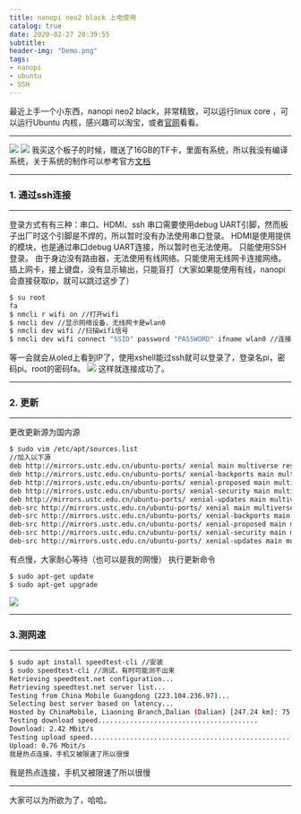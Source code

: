 ```yaml
---
title: nanopi neo2 black 上电使用
catalog: true
date: 2020-02-27 20:39:55
subtitle:
header-img: "Demo.png"
tags:
- nanopi
- ubuntu
- SSH
---
```

最近上手一个小东西，nanopi neo2 black，非常精致，可以运行linux core ，可以运行Ubuntu 内核，感兴趣可以淘宝，或者[官网](http://nanopi.org/)看看。

---
![](1.png)
![](2.jpg)
我买这个板子的时候，赠送了16GB的TF卡，里面有系统，所以我没有编译系统，关于系统的制作可以参考官方[文档](http://wiki.friendlyarm.com/wiki/index.php/NanoPi_NEO2_Black#Configure_System_with_npi-config)

---
### 1. 通过ssh连接

---
登录方式有有三种：串口、HDMI、ssh
串口需要使用debug UART引脚，然而板子出厂时这个引脚是不焊的，所以暂时没有办法使用串口登录。
HDMI是使用提供的模块，也是通过串口debug UART连接，所以暂时也无法使用。
只能使用SSH登录。
由于身边没有路由器，无法使用有线网络。只能使用无线网卡连接网络。
插上网卡，接上键盘，没有显示输出，只能盲打（大家如果能使用有线，nanopi会直接获取ip，就可以跳过这步了）
```bash
$ su root
fa
$ nmcli r wifi on //打开wifi
$ nmcli dev //显示网络设备，无线网卡是wlan0
$ nmcli dev wifi //扫描wifi信号
$ nmcli dev wifi connect "SSID" password "PASSWORD" ifname wlan0 //连接无线网，SSID是无线网名称，PASSWORD是密码
```
等一会就会从oled上看到IP了，使用xshell能过ssh就可以登录了，登录名pi，密码pi。root的密码fa。
![](3.png)
这样就连接成功了。

---
### 2. 更新

---
更改更新源为国内源
```bash
$ sudo vim /etc/apt/sources.list
//加入以下源
deb http://mirrors.ustc.edu.cn/ubuntu-ports/ xenial main multiverse restricted universe
deb http://mirrors.ustc.edu.cn/ubuntu-ports/ xenial-backports main multiverse restricted universe
deb http://mirrors.ustc.edu.cn/ubuntu-ports/ xenial-proposed main multiverse restricted universe
deb http://mirrors.ustc.edu.cn/ubuntu-ports/ xenial-security main multiverse restricted universe
deb http://mirrors.ustc.edu.cn/ubuntu-ports/ xenial-updates main multiverse restricted universe
deb-src http://mirrors.ustc.edu.cn/ubuntu-ports/ xenial main multiverse restricted universe
deb-src http://mirrors.ustc.edu.cn/ubuntu-ports/ xenial-backports main multiverse restricted universe
deb-src http://mirrors.ustc.edu.cn/ubuntu-ports/ xenial-proposed main multiverse restricted universe
deb-src http://mirrors.ustc.edu.cn/ubuntu-ports/ xenial-security main multiverse restricted universe
deb-src http://mirrors.ustc.edu.cn/ubuntu-ports/ xenial-updates main multiverse restricted universe
```
有点慢，大家耐心等待（也可以是我的网慢）
执行更新命令
```bash
$ sudo apt-get update
$ sudo apt-get upgrade
```
![](4.png)

---
### 3.测网速
---
```bash
$ sudo apt install speedtest-cli //安装
$ sudo speedtest-cli //测试，有时可能测不出来
Retrieving speedtest.net configuration...
Retrieving speedtest.net server list...
Testing from China Mobile Guangdong (223.104.236.97)...
Selecting best server based on latency...
Hosted by ChinaMobile, Liaoning Branch,Dalian (Dalian) [247.24 km]: 75.654 ms
Testing download speed........................................
Download: 2.42 Mbit/s
Testing upload speed..................................................
Upload: 0.76 Mbit/s
我是热点连接，手机又被限速了所以很慢
```
我是热点连接，手机又被限速了所以很慢

---
大家可以为所欲为了，哈哈。


<div id="gitalk-container"></div>
<link rel="stylesheet" href="https://cdn.jsdelivr.net/npm/gitalk@1/dist/gitalk.css">
<script src="https://cdn.jsdelivr.net/npm/gitalk@1/dist/gitalk.min.js"></script>
<script src="/js/md5.min.js"></script>
<script >
var gitalk = new Gitalk({
  clientID: '30ef5ef3ee69767d3c66',
  clientSecret: '89eb8a0b3782e394a2ef7d8901770a7d5327dc23',
  repo: 'ccbirds.github.io',
  owner: 'ccbirds',
  admin: ['ccbirds'],
  id: md5(location.pathname),      // Ensure uniqueness and length less than 50
  distractionFreeMode: false  // Facebook-like distraction free mode
})
gitalk.render('gitalk-container')
</script>

